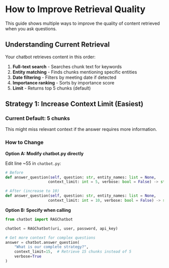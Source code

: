 # How to Improve Retrieval Quality

This guide shows multiple ways to improve the quality of content retrieved when you ask questions.

## Understanding Current Retrieval

Your chatbot retrieves content in this order:

1. **Full-text search** - Searches chunk text for keywords
2. **Entity matching** - Finds chunks mentioning specific entities
3. **Date filtering** - Filters by meeting date if detected
4. **Importance ranking** - Sorts by importance score
5. **Limit** - Returns top 5 chunks (default)

## Strategy 1: Increase Context Limit (Easiest)

### Current Default: 5 chunks
This might miss relevant context if the answer requires more information.

### How to Change

**Option A: Modify chatbot.py directly**

Edit line ~55 in `chatbot.py`:

```python
# Before
def answer_question(self, question: str, entity_names: list = None,
                   context_limit: int = 5, verbose: bool = False) -> str:

# After (increase to 10)
def answer_question(self, question: str, entity_names: list = None,
                   context_limit: int = 10, verbose: bool = False) -> str:
```

**Option B: Specify when calling**

```python
from chatbot import RAGChatbot

chatbot = RAGChatbot(uri, user, password, api_key)

# Get more context for complex questions
answer = chatbot.answer_question(
    "What is our complete strategy?",
    context_limit=15,  # Retrieve 15 chunks instead of 5
    verbose=True
)
```

###
